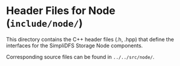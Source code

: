 # Header Files for Node (`include/node/`)

This directory contains the C++ header files (.h, .hpp) that define the interfaces for the SimpliDFS Storage Node components.

Corresponding source files can be found in `../../src/node/`.
